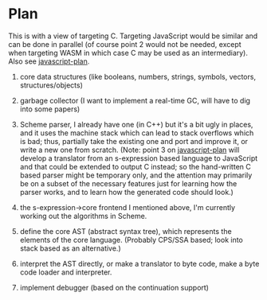 # Plan

This is with a view of targeting C. Targeting JavaScript would be
similar and can be done in parallel (of course point 2 would not be
needed, except when targeting WASM in which case C may be used as an
intermediary). Also see [javascript-plan](javascript-plan.md).

1.  core data structures (like booleans, numbers, strings, symbols,
    vectors, structures/objects)

2.  garbage collector (I want to implement a real-time GC, will have
    to dig into some papers)

3.  Scheme parser, I already have one (in C++) but it's a bit ugly in
    places, and it uses the machine stack which can lead to stack
    overflows which is bad; thus, partially take the existing one and
    port and improve it, or write a new one from scratch. (Note: point
    3 on [javascript-plan](javascript-plan.md) will develop a
    translator from an s-expression based language to JavaScript and
    that could be extended to output C instead; so the hand-written C
    based parser might be temporary only, and the attention may
    primarily be on a subset of the necessary features just for
    learning how the parser works, and to learn how the generated code
    should look.)

4.  the s-expression->core frontend I mentioned above, I'm currently
    working out the algorithms in Scheme.

5.  define the core AST (abstract syntax tree), which represents the
    elements of the core language. (Probably CPS/SSA based; look into
    stack based as an alternative.)

6.  interpret the AST directly, or make a translator to byte code,
    make a byte code loader and interpreter.

7.  implement debugger (based on the continuation support)


